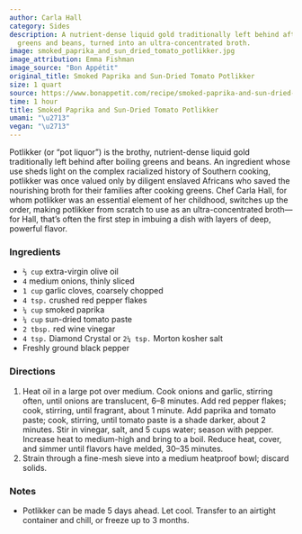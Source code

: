 ```yaml
---
author: Carla Hall
category: Sides
description: A nutrient-dense liquid gold traditionally left behind after boiling
  greens and beans, turned into an ultra-concentrated broth.
image: smoked_paprika_and_sun_dried_tomato_potlikker.jpg
image_attribution: Emma Fishman
image_source: "Bon Appétit"
original_title: Smoked Paprika and Sun-Dried Tomato Potlikker
size: 1 quart
source: https://www.bonappetit.com/recipe/smoked-paprika-and-sun-dried-tomato-potlikker
time: 1 hour
title: Smoked Paprika and Sun-Dried Tomato Potlikker
umami: "\u2713"
vegan: "\u2713"
---
```


Potlikker (or “pot liquor”) is the brothy, nutrient-dense liquid gold traditionally left behind after boiling greens and beans. An ingredient whose use sheds light on the complex racialized history of Southern cooking, potlikker was once valued only by diligent enslaved Africans who saved the nourishing broth for their families after cooking greens. Chef Carla Hall, for whom potlikker was an essential element of her childhood, switches up the order, making potlikker from scratch to use as an ultra-concentrated broth—for Hall, that’s often the first step in imbuing a dish with layers of deep, powerful flavor.

### Ingredients

* `⅔ cup` extra-virgin olive oil
* `4` medium onions, thinly sliced
* `1 cup` garlic cloves, coarsely chopped
* `4 tsp.` crushed red pepper flakes
* `¼ cup` smoked paprika
* `¼ cup` sun-dried tomato paste
* `2 tbsp.` red wine vinegar
* `4 tsp.` Diamond Crystal or `2¼ tsp.` Morton kosher salt
* Freshly ground black pepper

### Directions

1. Heat oil in a large pot over medium. Cook onions and garlic, stirring often, until onions are translucent, 6–8 minutes. Add red pepper flakes; cook, stirring, until fragrant, about 1 minute. Add paprika and tomato paste; cook, stirring, until tomato paste is a shade darker, about 2 minutes. Stir in vinegar, salt, and 5 cups water; season with pepper. Increase heat to medium-high and bring to a boil. Reduce heat, cover, and simmer until flavors have melded, 30–35 minutes.
2. Strain through a fine-mesh sieve into a medium heatproof bowl; discard solids.

### Notes

- Potlikker can be made 5 days ahead. Let cool. Transfer to an airtight container and chill, or freeze up to 3 months.